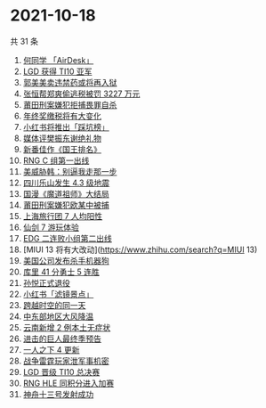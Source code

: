 # 2021-10-18

共 31 条

<!-- BEGIN -->
<!-- 最后更新时间 Mon Oct 18 2021 21:18:23 GMT+0800 (China Standard Time) -->

1. [何同学 「AirDesk」](https://www.zhihu.com/search?q=何同学)
1. [LGD 获得 TI10 亚军](https://www.zhihu.com/search?q=LGD)
1. [郭美美卖违禁药或将再入狱](https://www.zhihu.com/search?q=郭美美)
1. [张恒帮郑爽偷逃税被罚 3227 万元](https://www.zhihu.com/search?q=张恒)
1. [莆田刑案嫌犯拒捕畏罪自杀](https://www.zhihu.com/search?q=莆田刑案)
1. [年终奖缴税将有大变化](https://www.zhihu.com/search?q=年终奖)
1. [小红书将推出「踩坑榜」](https://www.zhihu.com/search?q=小红书)
1. [媒体评樊振东谢绝礼物](https://www.zhihu.com/search?q=樊振东)
1. [新番佳作《国王排名》](https://www.zhihu.com/search?q=国王排名)
1. [RNG C 组第一出线](https://www.zhihu.com/search?q=RNG)
1. [美威胁韩：别逼我走那一步](https://www.zhihu.com/search?q=美国威胁韩国)
1. [四川乐山发生 4.3 级地震](https://www.zhihu.com/search?q=乐山)
1. [国漫《魔道祖师》大结局](https://www.zhihu.com/search?q=魔道祖师)
1. [莆田刑案嫌犯欧某中被捕](https://www.zhihu.com/search?q=欧某中)
1. [上海旅行团 7 人均阳性](https://www.zhihu.com/search?q=上海旅行团)
1. [仙剑 7 游玩体验](https://www.zhihu.com/search?q=仙剑)
1. [EDG 二连败小组第二出线](https://www.zhihu.com/search?q=EDG)
1. [MIUI 13 将有大改动](https://www.zhihu.com/search?q=MIUI 13)
1. [美国公司发布杀手机器狗](https://www.zhihu.com/search?q=杀手机器狗)
1. [库里 41 分勇士 5 连胜](https://www.zhihu.com/search?q=库里)
1. [孙悦正式退役](https://www.zhihu.com/search?q=孙悦)
1. [小红书「滤镜景点」](https://www.zhihu.com/search?q=小红书)
1. [跨越时空的同一天](https://www.zhihu.com/search?q=神舟十三号发射)
1. [中东部地区大风降温](https://www.zhihu.com/search?q=降温)
1. [云南新增 2 例本土无症状](https://www.zhihu.com/search?q=云南疫情)
1. [进击的巨人最终季预告](https://www.zhihu.com/search?q=进击的巨人)
1. [一人之下 4 更新](https://www.zhihu.com/search?q=一人之下4)
1. [战争雷霆玩家泄军事机密](https://www.zhihu.com/search?q=战争雷霆)
1. [LGD 晋级 TI10 总决赛](https://www.zhihu.com/search?q=LGD)
1. [RNG HLE 同积分进入加赛](https://www.zhihu.com/search?q=RNG)
1. [神舟十三号发射成功](https://www.zhihu.com/search?q=神舟十三号)

<!-- END -->
